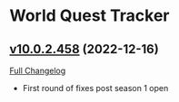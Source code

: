 # World Quest Tracker

## [v10.0.2.458](https://github.com/Tercioo/World-Quest-Tracker/tree/v10.0.2.458) (2022-12-16)
[Full Changelog](https://github.com/Tercioo/World-Quest-Tracker/compare/v10.0.2.457...v10.0.2.458) 

- First round of fixes post season 1 open  

